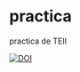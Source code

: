 # practica
practica de TEII

<a href="https://doi.org/10.5281/zenodo.3737962"><img src="https://zenodo.org/badge/DOI/10.5281/zenodo.3737962.svg" alt="DOI"></a>

